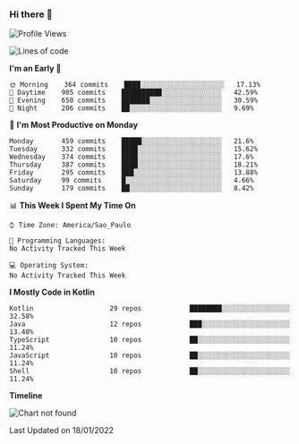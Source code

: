 ### Hi there 👋

<!--
**fernandonogueira/fernandonogueira** is a ✨ _special_ ✨ repository because its `README.md` (this file) appears on your GitHub profile.

Here are some ideas to get you started:

- 🔭 I’m currently working on ...
- 🌱 I’m currently learning ...
- 👯 I’m looking to collaborate on ...
- 🤔 I’m looking for help with ...
- 💬 Ask me about ...
- 📫 How to reach me: ...
- 😄 Pronouns: ...
- ⚡ Fun fact: ...
-->

<!--START_SECTION:waka-->
![Profile Views](http://img.shields.io/badge/Profile%20Views-1-blue)

![Lines of code](https://img.shields.io/badge/From%20Hello%20World%20I%27ve%20Written-330%20Thousand%20lines%20of%20code-blue)

**I'm an Early 🐤** 

```text
🌞 Morning    364 commits    ████░░░░░░░░░░░░░░░░░░░░░   17.13% 
🌆 Daytime    905 commits    ██████████░░░░░░░░░░░░░░░   42.59% 
🌃 Evening    650 commits    ███████░░░░░░░░░░░░░░░░░░   30.59% 
🌙 Night      206 commits    ██░░░░░░░░░░░░░░░░░░░░░░░   9.69%

```
📅 **I'm Most Productive on Monday** 

```text
Monday       459 commits    █████░░░░░░░░░░░░░░░░░░░░   21.6% 
Tuesday      332 commits    ████░░░░░░░░░░░░░░░░░░░░░   15.62% 
Wednesday    374 commits    ████░░░░░░░░░░░░░░░░░░░░░   17.6% 
Thursday     387 commits    ████░░░░░░░░░░░░░░░░░░░░░   18.21% 
Friday       295 commits    ███░░░░░░░░░░░░░░░░░░░░░░   13.88% 
Saturday     99 commits     █░░░░░░░░░░░░░░░░░░░░░░░░   4.66% 
Sunday       179 commits    ██░░░░░░░░░░░░░░░░░░░░░░░   8.42%

```


📊 **This Week I Spent My Time On** 

```text
⌚︎ Time Zone: America/Sao_Paulo

💬 Programming Languages: 
No Activity Tracked This Week

💻 Operating System: 
No Activity Tracked This Week

```

**I Mostly Code in Kotlin** 

```text
Kotlin                   29 repos            ████████░░░░░░░░░░░░░░░░░   32.58% 
Java                     12 repos            ███░░░░░░░░░░░░░░░░░░░░░░   13.48% 
TypeScript               10 repos            ██░░░░░░░░░░░░░░░░░░░░░░░   11.24% 
JavaScript               10 repos            ██░░░░░░░░░░░░░░░░░░░░░░░   11.24% 
Shell                    10 repos            ██░░░░░░░░░░░░░░░░░░░░░░░   11.24%

```


**Timeline**

![Chart not found](https://raw.githubusercontent.com/fernandonogueira/fernandonogueira/master/charts/bar_graph.png) 


 Last Updated on 18/01/2022
<!--END_SECTION:waka-->
